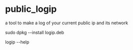 # public_logip
a tool to make a log of your current public ip and its network

sudo dpkg --install logip.deb

logip --help
